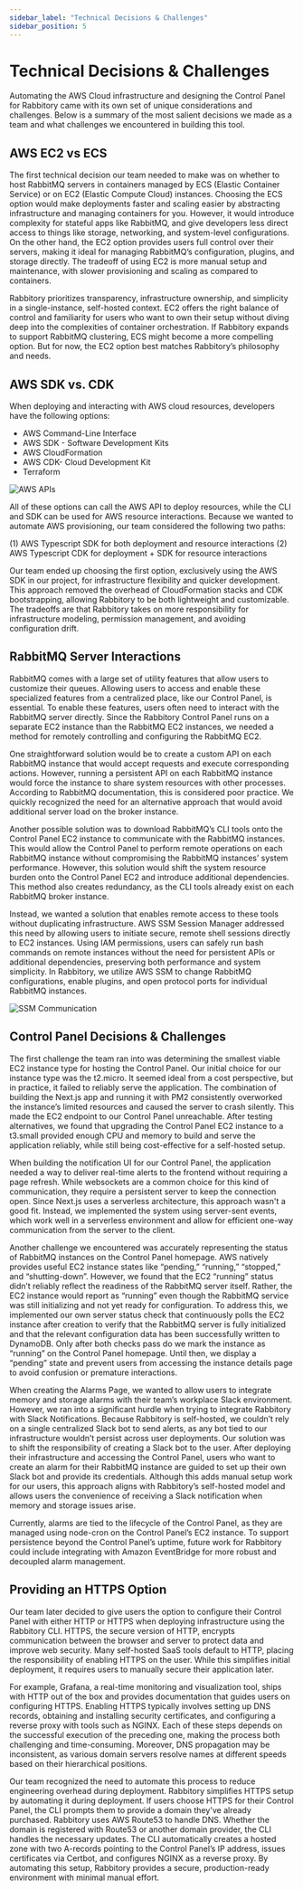 ```yaml
---
sidebar_label: "Technical Decisions & Challenges"
sidebar_position: 5
---
```


# Technical Decisions & Challenges

Automating the AWS Cloud infrastructure and designing the Control Panel for Rabbitory came with its own set of unique considerations and challenges. Below is a summary of the most salient decisions we made as a team and what challenges we encountered in building this tool.

## AWS EC2 vs ECS

The first technical decision our team needed to make was on whether to host RabbitMQ servers in containers managed by ECS (Elastic Container Service) or on EC2 (Elastic Compute Cloud) instances. Choosing the ECS option would make deployments faster and scaling easier by abstracting infrastructure and managing containers for you. However, it would introduce complexity for stateful apps like RabbitMQ, and give developers less direct access to things like storage, networking, and system-level configurations. On the other hand, the EC2 option provides users full control over their servers, making it ideal for managing RabbitMQ’s configuration, plugins, and storage directly. The tradeoff of using EC2 is more manual setup and maintenance, with slower provisioning and scaling as compared to containers.

Rabbitory prioritizes transparency, infrastructure ownership, and simplicity in a single-instance, self-hosted context. EC2 offers the right balance of control and familiarity for users who want to own their setup without diving deep into the complexities of container orchestration. If Rabbitory expands to support RabbitMQ clustering, ECS might become a more compelling option. But for now, the EC2 option best matches Rabbitory’s philosophy and needs.

## AWS SDK vs. CDK

When deploying and interacting with AWS cloud resources, developers have the following options:

- AWS Command-Line Interface
- AWS SDK - Software Development Kits
- AWS CloudFormation
- AWS CDK- Cloud Development Kit
- Terraform

![AWS APIs](../static/img/aws-apis.png)

All of these options can call the AWS API to deploy resources, while the CLI and SDK can be used for AWS resource interactions. Because we wanted to automate AWS provisioning, our team considered the following two paths:

(1) AWS Typescript SDK for both deployment and resource interactions
(2) AWS Typescript CDK for deployment + SDK for resource interactions

Our team ended up choosing the first option, exclusively using the AWS SDK in our project, for infrastructure flexibility and quicker development. This approach removed the overhead of CloudFormation stacks and CDK bootstrapping, allowing Rabbitory to be both lightweight and customizable. The tradeoffs are that Rabbitory takes on more responsibility for infrastructure modeling, permission management, and avoiding configuration drift.

## RabbitMQ Server Interactions

RabbitMQ comes with a large set of utility features that allow users to customize their queues. Allowing users to access and enable these specialized features from a centralized place, like our Control Panel, is essential. To enable these features, users often need to interact with the RabbitMQ server directly. Since the Rabbitory Control Panel runs on a separate EC2 instance than the RabbitMQ EC2 instances, we needed a method for remotely controlling and configuring the RabbitMQ EC2.

One straightforward solution would be to create a custom API on each RabbitMQ instance that would accept requests and execute corresponding actions. However, running a persistent API on each RabbitMQ instance would force the instance to share system resources with other processes. According to RabbitMQ documentation, this is considered poor practice. We quickly recognized the need for an alternative approach that would avoid additional server load on the broker instance.

Another possible solution was to download RabbitMQ’s CLI tools onto the Control Panel EC2 instance to communicate with the RabbitMQ instances. This would allow the Control Panel to perform remote operations on each RabbitMQ instance without compromising the RabbitMQ instances’ system performance. However, this solution would shift the system resource burden onto the Control Panel EC2 and introduce additional dependencies. This method also creates redundancy, as the CLI tools already exist on each RabbitMQ broker instance.

Instead, we wanted a solution that enables remote access to these tools without duplicating infrastructure. AWS SSM Session Manager addressed this need by allowing users to initiate secure, remote shell sessions directly to EC2 instances. Using IAM permissions, users can safely run bash commands on remote instances without the need for persistent APIs or additional dependencies, preserving both performance and system simplicity. In Rabbitory, we utilize AWS SSM to change RabbitMQ configurations, enable plugins, and open protocol ports for individual RabbitMQ instances.

![SSM Communication](../static/img/ssm-communication.png)

## Control Panel Decisions & Challenges

The first challenge the team ran into was determining the smallest viable EC2 instance type for hosting the Control Panel. Our initial choice for our instance type was the t2.micro. It seemed ideal from a cost perspective, but in practice, it failed to reliably serve the application. The combination of building the Next.js app and running it with PM2 consistently overworked the instance’s limited resources and caused the server to crash silently. This made the EC2 endpoint to our Control Panel unreachable. After testing alternatives, we found that upgrading the Control Panel EC2 instance to a t3.small provided enough CPU and memory to build and serve the application reliably, while still being cost-effective for a self-hosted setup.

When building the notification UI for our Control Panel, the application needed a way to deliver real-time alerts to the frontend without requiring a page refresh. While websockets are a common choice for this kind of communication, they require a persistent server to keep the connection open. Since Next.js uses a serverless architecture, this approach wasn't a good fit. Instead, we implemented the system using server-sent events, which work well in a serverless environment and allow for efficient one-way communication from the server to the client.

Another challenge we encountered was accurately representing the status of RabbitMQ instances on the Control Panel homepage. AWS natively provides useful EC2 instance states like “pending,” “running,” “stopped,” and “shutting-down”. However, we found that the EC2 “running” status didn’t reliably reflect the readiness of the RabbitMQ server itself. Rather, the EC2 instance would report as “running” even though the RabbitMQ service was still initializing and not yet ready for configuration. To address this, we implemented our own server status check that continuously polls the EC2 instance after creation to verify that the RabbitMQ server is fully initialized and that the relevant configuration data has been successfully written to DynamoDB. Only after both checks pass do we mark the instance as “running” on the Control Panel homepage. Until then, we display a “pending” state and prevent users from accessing the instance details page to avoid confusion or premature interactions.

When creating the Alarms Page, we wanted to allow users to integrate memory and storage alarms with their team’s workplace Slack environment. However, we ran into a significant hurdle when trying to integrate Rabbitory with Slack Notifications. Because Rabbitory is self-hosted, we couldn’t rely on a single centralized Slack bot to send alerts, as any bot tied to our infrastructure wouldn’t persist across user deployments. Our solution was to shift the responsibility of creating a Slack bot to the user. After deploying their infrastructure and accessing the Control Panel, users who want to create an alarm for their RabbitMQ instance are guided to set up their own Slack bot and provide its credentials. Although this adds manual setup work for our users, this approach aligns with Rabbitory’s self-hosted model and allows users the convenience of receiving a Slack notification when memory and storage issues arise.

Currently, alarms are tied to the lifecycle of the Control Panel, as they are managed using node-cron on the Control Panel’s EC2 instance. To support persistence beyond the Control Panel’s uptime, future work for Rabbitory could include integrating with Amazon EventBridge for more robust and decoupled alarm management.

## Providing an HTTPS Option

Our team later decided to give users the option to configure their Control Panel with either HTTP or HTTPS when deploying infrastructure using the Rabbitory CLI. HTTPS, the secure version of HTTP, encrypts communication between the browser and server to protect data and improve web security. Many self-hosted SaaS tools default to HTTP, placing the responsibility of enabling HTTPS on the user. While this simplifies initial deployment, it requires users to manually secure their application later.

For example, Grafana, a real-time monitoring and visualization tool, ships with HTTP out of the box and provides documentation that guides users on configuring HTTPS. Enabling HTTPS typically involves setting up DNS records, obtaining and installing security certificates, and configuring a reverse proxy with tools such as NGINX. Each of these steps depends on the successful execution of the preceding one, making the process both challenging and time-consuming. Moreover, DNS propagation may be inconsistent, as various domain servers resolve names at different speeds based on their hierarchical positions.

Our team recognized the need to automate this process to reduce engineering overhead during deployment. Rabbitory simplifies HTTPS setup by automating it during deployment. If users choose HTTPS for their Control Panel, the CLI prompts them to provide a domain they've already purchased. Rabbitory uses AWS Route53 to handle DNS. Whether the domain is registered with Route53 or another domain provider, the CLI handles the necessary updates. The CLI automatically creates a hosted zone with two A-records pointing to the Control Panel’s IP address, issues certificates via Certbot, and configures NGINX as a reverse proxy. By automating this setup, Rabbitory provides a secure, production-ready environment with minimal manual effort.
